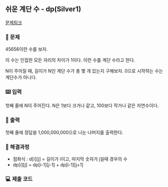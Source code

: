 ## 쉬운 계단 수 - dp(Silver1)

[문제링크](https://www.acmicpc.net/problem/10844)

### 🙏 문제
45656이란 수를 보자.

이 수는 인접한 모든 자리의 차이가 1이다. 이런 수를 계단 수라고 한다.

N이 주어질 때, 길이가 N인 계단 수가 총 몇 개 있는지 구해보자. 0으로 시작하는 수는 계단수가 아니다.

### ⌨️ 입력
첫째 줄에 N이 주어진다. N은 1보다 크거나 같고, 100보다 작거나 같은 자연수이다.

### 🎨 출력
첫째 줄에 정답을 1,000,000,000으로 나눈 나머지를 출력한다.

### 🤔 해결과정 
- 점화식 : d[i][j] = 길이가 i이고, 마지막 숫자가 j일때 경우의 수
- dp[i][j] = dp[i-1][j-1] + dp[i-1][j+1]

### 💻 제출 코드

```javascript

```
